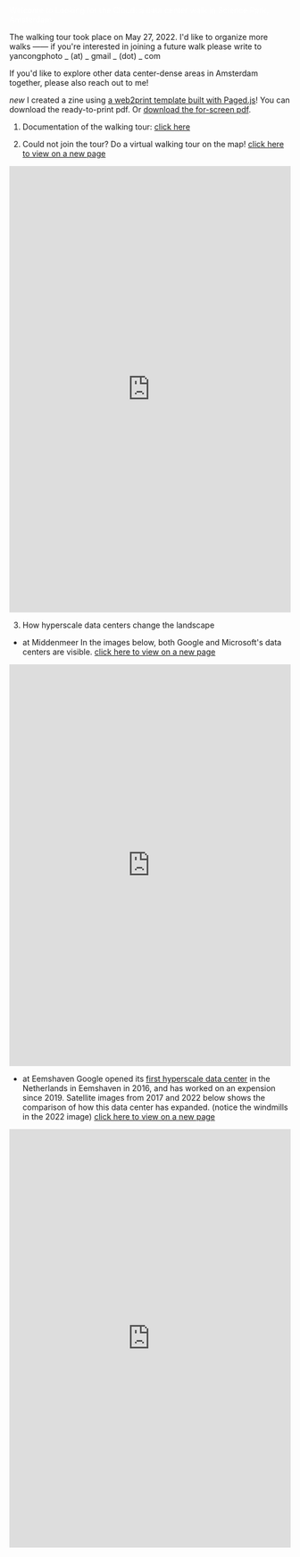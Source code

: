<span style="color: #FFFFFF">Welcome to Looking for the Cloud: a data center walk in Science Park, Amsterdam </span>

The walking tour took place on May 27, 2022. I'd like to organize more walks —— if you're interested in joining a future walk please write to yancongphoto _ (at) _ gmail _ (dot) _ com

If you'd like to explore other data center-dense areas in Amsterdam together, please also reach out to me!

*new* I created a zine using [a web2print template built with Paged.js](https://gitlab.coko.foundation/pagedjs/starter-kits)! You can download the ready-to-print pdf. Or [download the for-screen pdf](https://yancong.github.io/datacenter/Data%20Center%20Walk%20zine%20for%20screen.pdf).


1. Documentation of the walking tour: [click here](https://docs.google.com/document/d/1UdR0nZzYm5bE6HU1GwBc9xzGpMu-6eJfcLy2GhZdpsg/edit#)


2. Could not join the tour? Do a virtual walking tour on the map!
[click here to view on a new page](https://yancong.github.io/datacenter/map)
<iframe src="https://uploads.knightlab.com/storymapjs/fbefadb0bc9052a60ad654962178beae/data-center/index.html" frameborder="0" width="100%" height="800"></iframe>


3. How hyperscale data centers change the landscape
- at Middenmeer
In the images below, both Google and Microsoft's data centers are visible. [click here to view on a new page](https://yancong.github.io/datacenter/middenmeer-comparison)
<iframe frameborder="0" class="juxtapose" width="100%" height="720" src="https://cdn.knightlab.com/libs/juxtapose/latest/embed/index.html?uid=074d9904-ce06-11ec-b5bb-6595d9b17862"></iframe>

- at Eemshaven
Google opened its [first hyperscale data center](https://www.google.com/about/datacenters/locations/eemshaven/) in the Netherlands in Eemshaven in 2016, and has worked on an expension since 2019. Satellite images from 2017 and 2022 below shows the comparison of how this data center has expanded. (notice the windmills in the 2022 image) [click here to view on a new page](https://yancong.github.io/datacenter/eemshaven-comparison)
<iframe frameborder="0" class="juxtapose" width="100%" height="750" src="https://cdn.knightlab.com/libs/juxtapose/latest/embed/index.html?uid=696f7a74-d6fa-11ec-b5bb-6595d9b17862"></iframe>
